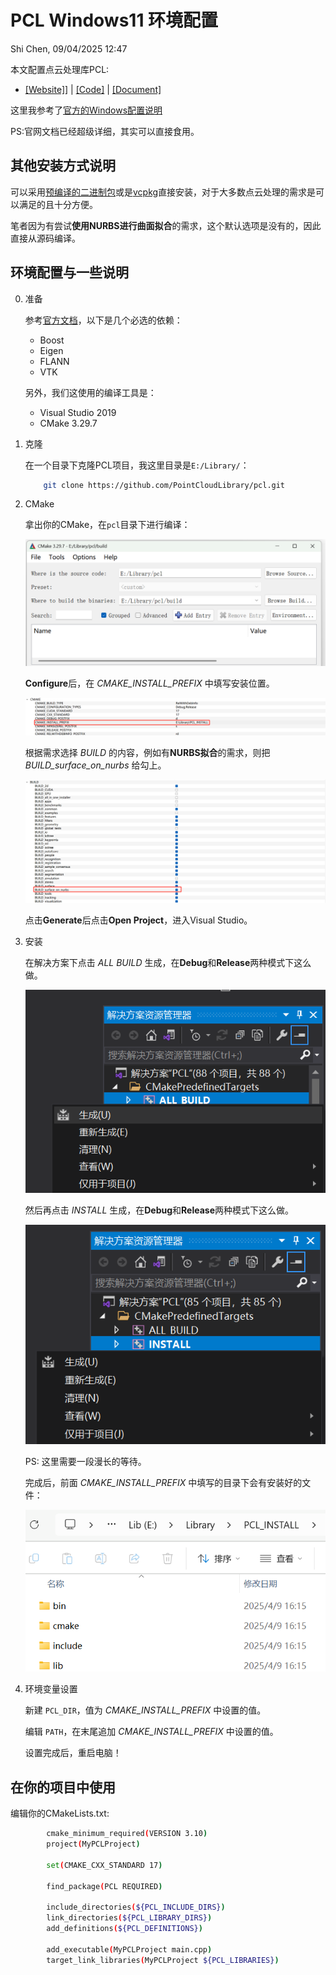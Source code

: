 # PCL Windows11 环境配置
Shi Chen, 09/04/2025 12:47

本文配置点云处理库PCL:
- [[Website]](https://pointclouds.org/)] | [[Code]](https://github.com/PointCloudLibrary/pcl) | [[Document]](https://pointclouds.org/documentation/)

这里我参考了[官方的Windows配置说明](https://pcl.readthedocs.io/projects/tutorials/en/latest/compiling_pcl_windows.html#compiling-pcl-windows) 

PS:官网文档已经超级详细，其实可以直接食用。

## 其他安装方式说明
可以采用[预编译的二进制包](https://github.com/PointCloudLibrary/pcl/releases)或是[vcpkg](https://github.com/microsoft/vcpkg)直接安装，对于大多数点云处理的需求是可以满足的且十分方便。

笔者因为有尝试**使用NURBS进行曲面拟合**的需求，这个默认选项是没有的，因此直接从源码编译。

## 环境配置与一些说明
0. 准备

    参考[官方文档](https://pcl.readthedocs.io/projects/tutorials/en/latest/compiling_pcl_windows.html#compiling-pcl-windows)，以下是几个必选的依赖：
      - Boost
      - Eigen
      - FLANN
      - VTK
  
    另外，我们这使用的编译工具是：
      - Visual Studio 2019
      - CMake 3.29.7

1. 克隆

    在一个目录下克隆PCL项目，我这里目录是`E:/Library/`：

    ```bash
	    git clone https://github.com/PointCloudLibrary/pcl.git
    ```
2. CMake

    拿出你的CMake，在`pcl`目录下进行编译：

    ![image](pic/fig0.png)

    **Configure**后，在 *CMAKE_INSTALL_PREFIX* 中填写安装位置。

    ![image](pic/fig3.png)
    
    根据需求选择 *BUILD* 的内容，例如有**NURBS拟合**的需求，则把 *BUILD_surface_on_nurbs* 给勾上。

    ![image](pic/fig1.png)

    点击**Generate**后点击**Open Project**，进入Visual Studio。

3. 安装

   在解决方案下点击 *ALL BUILD* 生成，在**Debug**和**Release**两种模式下这么做。

    ![image](pic/fig2.png)
    
   然后再点击 *INSTALL* 生成，在**Debug**和**Release**两种模式下这么做。

    ![image](pic/fig4.png)

   PS: 这里需要一段漫长的等待。

   完成后，前面 *CMAKE_INSTALL_PREFIX* 中填写的目录下会有安装好的文件：

    ![image](pic/fig5.png)

4. 环境变量设置

    新建 `PCL_DIR`，值为 *CMAKE_INSTALL_PREFIX* 中设置的值。

    编辑 `PATH`，在末尾追加 *CMAKE_INSTALL_PREFIX* 中设置的值。

    设置完成后，重启电脑！

## 在你的项目中使用
    
编辑你的CMakeLists.txt:

```bash
        cmake_minimum_required(VERSION 3.10)
        project(MyPCLProject)

        set(CMAKE_CXX_STANDARD 17)

        find_package(PCL REQUIRED)

        include_directories(${PCL_INCLUDE_DIRS})
        link_directories(${PCL_LIBRARY_DIRS})
        add_definitions(${PCL_DEFINITIONS})

        add_executable(MyPCLProject main.cpp)
        target_link_libraries(MyPCLProject ${PCL_LIBRARIES})
```
